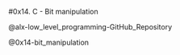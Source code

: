 #0x14. C - Bit manipulation

@alx-low_level_programming-GitHub_Repository 

@0x14-bit_manipulation

